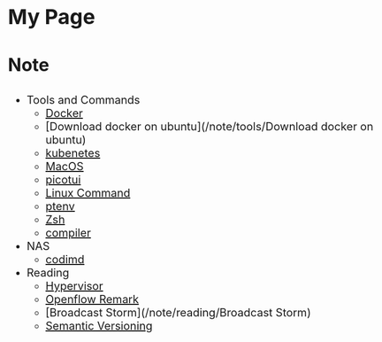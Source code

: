 <style>
    body{
    	font-size: 15pt;
    }
    h2{
        font-size: 28pt;
        font-weight: bold;
    }
    h3{
        font-size: 24pt;
        font-weight: bold;
    }
</style>

## My Page

### Note

* Tools and Commands
    * [Docker](/note/tools/Docker)
    * [Download docker on ubuntu](/note/tools/Download docker on ubuntu)
    * [kubenetes](/note/tools/kubenetes)
    * [MacOS](/note/tools/mac)
    * [picotui](/note/tools/picotui)
    * [Linux Command](/note/toole/LinuxCommand)
    * [ptenv](/note/tools/pyenv)
    * [Zsh](/note/tools/zsh)
    * [compiler](/note/tools/compiler/compiler)
* NAS
    * [codimd](/note/nas/codimd)
* Reading
    * [Hypervisor](/note/reading/Hypervisor)
    * [Openflow Remark](/note/reading/Openflow_Remark)
    * [Broadcast Storm](/note/reading/Broadcast Storm)
    * [Semantic Versioning](/note/reading/SemanticVersioning)
